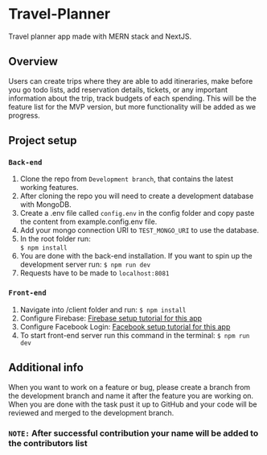 # Travel-Planner

Travel planner app made with MERN stack and NextJS.

## Overview
Users can create trips where they are able to add itineraries, make before you go todo lists, add reservation details, tickets, or any important information about the trip, track budgets of each spending. This will be the feature list for the MVP version, but more functionality will be added as we progress.

## Project setup 
### ```Back-end```
 1. Clone the repo from ```Development branch```, that contains the latest working features.
 2. After cloning the repo you will need to create a development database with MongoDB.
 3. Create a .env file called ```config.env``` in the config folder and copy paste the content from example.config.env file. 
 4.  Add your mongo connection URI to ```TEST_MONGO_URI``` to use the database.
 5. In the root folder run:   
 ```$ npm install```
 6. You are done with the back-end installation. If you want to spin up the development server run:
 ```$ npm run dev```
 7. Requests have to be made to ```localhost:8081```
 
 ### ```Front-end```
 1. Navigate into /client folder and run:
 ```$ npm install```
 2. Configure Firebase: [Firebase setup tutorial for this app](https://drive.google.com/file/d/1eLFITZLESiqVO3egpwlbJLJ3Rm5SWlb-/view?usp=sharing)
 3. Configure Facebook Login: [Facebook setup tutorial for this app](https://drive.google.com/file/d/1ZCldNsQVdgx5j7zMtvjZNs7CIDwRxCeh/view?usp=sharing)
 4. To start front-end server run this command in the terminal:
 ```$ npm run dev```

 ## Additional info
 When you want to work on a feature or bug, please create a branch from the development branch and name it after the feature you are working on.
 When you are done with the task pust it up to GitHub and your code will be reviewed and merged to the development branch.
 ### ```NOTE:``` After successful contribution your name will be added to the contributors list
